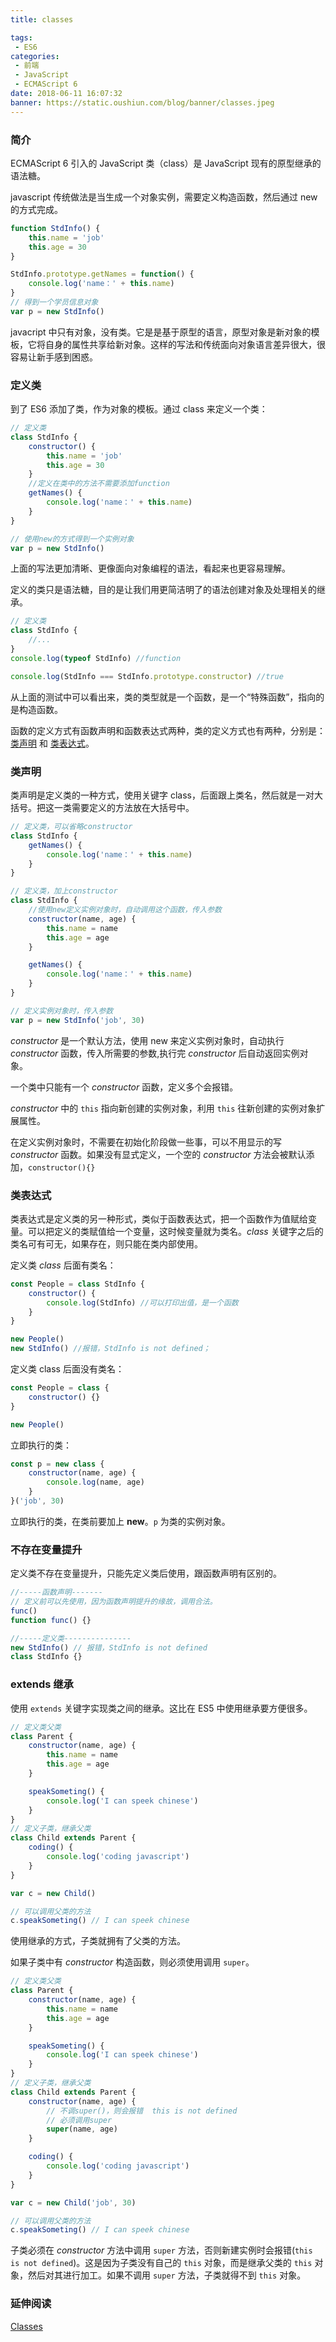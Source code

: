 ```yaml
---
title: classes

tags:
 - ES6
categories:
 - 前端
 - JavaScript
 - ECMAScript 6
date: 2018-06-11 16:07:32
banner: https://static.oushiun.com/blog/banner/classes.jpeg
---
```


### 简介

ECMAScript 6 引入的 JavaScript 类（class）是 JavaScript 现有的原型继承的语法糖。

javascript 传统做法是当生成一个对象实例，需要定义构造函数，然后通过 new 的方式完成。

```javascript
function StdInfo() {
    this.name = 'job'
    this.age = 30
}

StdInfo.prototype.getNames = function() {
    console.log('name：' + this.name)
}
// 得到一个学员信息对象
var p = new StdInfo()
```

javacript 中只有对象，没有类。它是是基于原型的语言，原型对象是新对象的模板，它将自身的属性共享给新对象。这样的写法和传统面向对象语言差异很大，很容易让新手感到困惑。

<!-- more -->

### 定义类

到了 ES6 添加了类，作为对象的模板。通过 class 来定义一个类：

```javascript
// 定义类
class StdInfo {
    constructor() {
        this.name = 'job'
        this.age = 30
    }
    //定义在类中的方法不需要添加function
    getNames() {
        console.log('name：' + this.name)
    }
}

// 使用new的方式得到一个实例对象
var p = new StdInfo()
```

上面的写法更加清晰、更像面向对象编程的语法，看起来也更容易理解。

定义的类只是语法糖，目的是让我们用更简洁明了的语法创建对象及处理相关的继承。

```javascript
// 定义类
class StdInfo {
    //...
}
console.log(typeof StdInfo) //function

console.log(StdInfo === StdInfo.prototype.constructor) //true
```

从上面的测试中可以看出来，类的类型就是一个函数，是一个“特殊函数”，指向的是构造函数。

函数的定义方式有函数声明和函数表达式两种，类的定义方式也有两种，分别是：[类声明](#类声明) 和 [类表达式](#类表达式)。

### 类声明

类声明是定义类的一种方式，使用关键字 class，后面跟上类名，然后就是一对大括号。把这一类需要定义的方法放在大括号中。

```javascript
// 定义类，可以省略constructor
class StdInfo {
    getNames() {
        console.log('name：' + this.name)
    }
}

// 定义类，加上constructor
class StdInfo {
    //使用new定义实例对象时，自动调用这个函数，传入参数
    constructor(name, age) {
        this.name = name
        this.age = age
    }

    getNames() {
        console.log('name：' + this.name)
    }
}

// 定义实例对象时，传入参数
var p = new StdInfo('job', 30)
```

_constructor_ 是一个默认方法，使用 new 来定义实例对象时，自动执行 _constructor_ 函数，传入所需要的参数,执行完 _constructor_ 后自动返回实例对象。

一个类中只能有一个 _constructor_ 函数，定义多个会报错。

_constructor_ 中的 `this` 指向新创建的实例对象，利用 `this` 往新创建的实例对象扩展属性。

在定义实例对象时，不需要在初始化阶段做一些事，可以不用显示的写 _constructor_ 函数。如果没有显式定义，一个空的 _constructor_ 方法会被默认添加，`constructor(){}`

### 类表达式

类表达式是定义类的另一种形式，类似于函数表达式，把一个函数作为值赋给变量。可以把定义的类赋值给一个变量，这时候变量就为类名。_class_ 关键字之后的类名可有可无，如果存在，则只能在类内部使用。

定义类 _class_ 后面有类名：

```javascript
const People = class StdInfo {
    constructor() {
        console.log(StdInfo) //可以打印出值，是一个函数
    }
}

new People()
new StdInfo() //报错，StdInfo is not defined；
```

定义类 class 后面没有类名：

```javascript
const People = class {
    constructor() {}
}

new People()
```

立即执行的类：

```javascript
const p = new class {
    constructor(name, age) {
        console.log(name, age)
    }
}('job', 30)
```

立即执行的类，在类前要加上 **new**。`p` 为类的实例对象。

### 不存在变量提升

定义类不存在变量提升，只能先定义类后使用，跟函数声明有区别的。

```javascript
//-----函数声明-------
// 定义前可以先使用，因为函数声明提升的缘故，调用合法。
func()
function func() {}

//-----定义类---------------
new StdInfo() // 报错，StdInfo is not defined
class StdInfo {}
```

### extends 继承

使用 `extends` 关键字实现类之间的继承。这比在 ES5 中使用继承要方便很多。

```javascript
// 定义类父类
class Parent {
    constructor(name, age) {
        this.name = name
        this.age = age
    }

    speakSometing() {
        console.log('I can speek chinese')
    }
}
// 定义子类，继承父类
class Child extends Parent {
    coding() {
        console.log('coding javascript')
    }
}

var c = new Child()

// 可以调用父类的方法
c.speakSometing() // I can speek chinese
```

使用继承的方式，子类就拥有了父类的方法。

如果子类中有 _constructor_ 构造函数，则必须使用调用 `super`。

```javascript
// 定义类父类
class Parent {
    constructor(name, age) {
        this.name = name
        this.age = age
    }

    speakSometing() {
        console.log('I can speek chinese')
    }
}
// 定义子类，继承父类
class Child extends Parent {
    constructor(name, age) {
        // 不调super()，则会报错  this is not defined
        // 必须调用super
        super(name, age)
    }

    coding() {
        console.log('coding javascript')
    }
}

var c = new Child('job', 30)

// 可以调用父类的方法
c.speakSometing() // I can speek chinese
```

子类必须在 _constructor_ 方法中调用 `super` 方法，否则新建实例时会报错(`this is not defined`)。这是因为子类没有自己的 `this` 对象，而是继承父类的 `this` 对象，然后对其进行加工。如果不调用 `super` 方法，子类就得不到 `this` 对象。

### 延伸阅读

[Classes](https://developer.mozilla.org/en-US/docs/Web/JavaScript/Reference/Classes)
